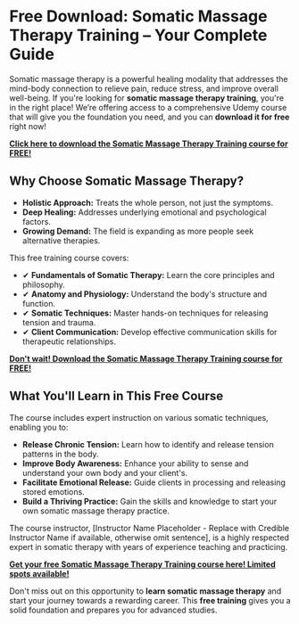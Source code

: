 # Free Download: Somatic Massage Therapy Training – Your Complete Guide

Somatic massage therapy is a powerful healing modality that addresses the mind-body connection to relieve pain, reduce stress, and improve overall well-being. If you're looking for **somatic massage therapy training**, you're in the right place! We’re offering access to a comprehensive Udemy course that will give you the foundation you need, and you can **download it for free** right now!

[**Click here to download the Somatic Massage Therapy Training course for FREE!**](https://udemywork.com/somatic-massage-therapy-training)

## Why Choose Somatic Massage Therapy?

*   **Holistic Approach:** Treats the whole person, not just the symptoms.
*   **Deep Healing:** Addresses underlying emotional and psychological factors.
*   **Growing Demand:** The field is expanding as more people seek alternative therapies.

This free training course covers:

*   ✔ **Fundamentals of Somatic Therapy:** Learn the core principles and philosophy.
*   ✔ **Anatomy and Physiology:** Understand the body's structure and function.
*   ✔ **Somatic Techniques:** Master hands-on techniques for releasing tension and trauma.
*   ✔ **Client Communication:** Develop effective communication skills for therapeutic relationships.

[**Don't wait! Download the Somatic Massage Therapy Training course for FREE!**](https://udemywork.com/somatic-massage-therapy-training)

## What You'll Learn in This Free Course

The course includes expert instruction on various somatic techniques, enabling you to:

*   **Release Chronic Tension:** Learn how to identify and release tension patterns in the body.
*   **Improve Body Awareness:** Enhance your ability to sense and understand your own body and your client's.
*   **Facilitate Emotional Release:** Guide clients in processing and releasing stored emotions.
*   **Build a Thriving Practice:** Gain the skills and knowledge to start your own somatic massage therapy practice.

The course instructor, [Instructor Name Placeholder - Replace with Credible Instructor Name if available, otherwise omit sentence], is a highly respected expert in somatic therapy with years of experience teaching and practicing.

[**Get your free Somatic Massage Therapy Training course here! Limited spots available!**](https://udemywork.com/somatic-massage-therapy-training)

Don't miss out on this opportunity to **learn somatic massage therapy** and start your journey towards a rewarding career. This **free training** gives you a solid foundation and prepares you for advanced studies.

